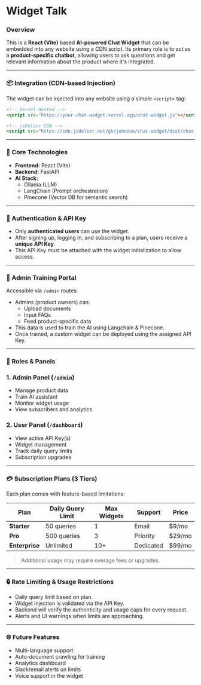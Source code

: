 # Widget Talk

### Overview

This is a **React (Vite)** based **AI-powered Chat Widget** that can be embedded into any website using a CDN script. Its primary role is to act as a **product-specific chatbot**, allowing users to ask questions and get relevant information about the product where it's integrated.

---

### 📦 Integration (CDN-based Injection)

The widget can be injected into any website using a simple `<script>` tag:

```html
<!-- Vercel Hosted -->
<script src="https://your-chat-widget.vercel.app/chat-widget.js"></script>

<!-- jsDelivr CDN -->
<script src="https://cdn.jsdelivr.net/gh/johndoe/chat-widget/dist/chat-widget.js"></script>

```

---

### 🤖 Core Technologies

- **Frontend:** React (Vite)
- **Backend:** FastAPI
- **AI Stack:**
    - Ollama (LLM)
    - LangChain (Prompt orchestration)
    - Pinecone (Vector DB for semantic search)

---

### 🔐 Authentication & API Key

- Only **authenticated users** can use the widget.
- After signing up, logging in, and subscribing to a plan, users receive a **unique API Key**.
- This API Key must be attached with the widget initialization to allow access.

---

### 🧠 Admin Training Portal

Accessible via `/admin` routes:

- Admins (product owners) can:
    - Upload documents
    - Input FAQs
    - Feed product-specific data
- This data is used to train the AI using Langchain & Pinecone.
- Once trained, a custom widget can be deployed using the assigned API Key.

---

### 👥 Roles & Panels

### 1. **Admin Panel** (`/admin`)

- Manage product data
- Train AI assistant
- Monitor widget usage
- View subscribers and analytics

### 2. **User Panel** (`/dashboard`)

- View active API Key(s)
- Widget management
- Track daily query limits
- Subscription upgrades

---

### 💳 Subscription Plans (3 Tiers)

Each plan comes with feature-based limitations:

| Plan | Daily Query Limit | Max Widgets | Support | Price |
| --- | --- | --- | --- | --- |
| **Starter** | 50 queries | 1 | Email | $9/mo |
| **Pro** | 500 queries | 3 | Priority | $29/mo |
| **Enterprise** | Unlimited | 10+ | Dedicated | $99/mo |

> Additional usage may require overage fees or upgrades.
> 

---

### 🔒 Rate Limiting & Usage Restrictions

- Daily query limit based on plan.
- Widget injection is validated via the API Key.
- Backend will verify the authenticity and usage caps for every request.
- Alerts and UI warnings when limits are approaching.

---

### 🌐 Future Features

- Multi-language support
- Auto-document crawling for training
- Analytics dashboard
- Slack/email alerts on limits
- Voice support in the widget
